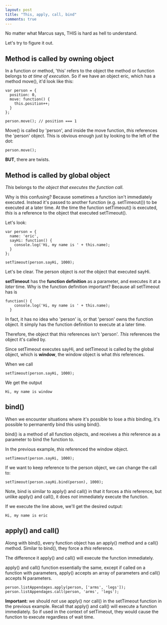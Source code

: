 ```yaml
---
layout: post
title: "This, apply, call, bind"
comments: true
---
```

No matter what Marcus says, THIS is hard as hell to understand.

Let's try to figure it out.

## Method is called by owning object

In a function or method, 'this' refers to the object the method or function belongs to *at time of execution*. So if we have an object eric, which has a method move(), it'd look like this:

```
var person = {
  position: 0,
  move: function() {
    this.position++;
  }
};

person.move(); // position === 1
```

Move() is called by 'person', and inside the move function, *this* references the 'person' object. This is obvious enough just by looking to the left of the dot:
```
person.move();
```

**BUT**, there are twists. 

## Method is called by global object

*This* belongs to *the object that executes the function call*. 

Why is this confusing? Because sometimes a function isn't immediately executed. Instead it's passed to another function (e.g. setTimeout()) to be executed at a later time. At the time the function setTimeout() is executed, *this* is a reference to the object that executed setTimeout().

Let's look:
```
var person = {
  name: 'eric',
  sayHi: function() {
    console.log('Hi, my name is ' + this.name);
  }
};

setTimeout(person.sayHi, 1000);
```

Let's be clear. The person object is *not* the object that executed sayHi. 

**setTimeout** has the **function definition** as a parameter, and executes it at a *later* time. Why is the function definition important? Because all setTimeout has is

```
function() {
    console.log('Hi, my name is ' + this.name);
  }
```

In fact, it has no idea who 'person' is, or that 'person' owns the function object. It simply has the function definition to execute at a later time.

Therefore, the object that *this* references isn't 'person'. *This* references the object it's called by. 

Since setTimeout executes sayHi, and setTimeout is called by the global object, which is **window**, the window object is what *this* references. 

When we call

```
setTimeout(person.sayHi, 1000);
```

We get the output
```
Hi, my name is window
```

## bind()

When we encounter situations where it's possible to lose a *this* binding, it's possible to permanently bind this using bind(). 

bind() is a method of all function objects, and receives a *this* reference as a parameter to bind the function to.

In the previous example, *this* referenced the window object.

```
setTimeout(person.sayHi, 1000);
```

If we want to keep reference to the person object, we can change the call to:

```
setTimeout(person.sayHi.bind(person), 1000);
```

Note, bind is similar to apply() and call() in that it forces a *this* reference, but unlike apply() and call(), it does *not* immediately execute the function.

If we execute the line above, we'll get the desired output:

```
Hi, my name is eric
```

## apply() and call()

Along with bind(), every function object has an apply() method and a call() method. Similar to bind(), they force a *this* reference.

The difference it apply() and call() will execute the function immediately.

apply() and call() function essentially the same, except if called on a function with parameters, apply() accepts an array of parameters and call() accepts N parameters.

```
person.listAppendages.apply(person, ['arms', 'legs']);
person.listAppendages.call(person, 'arms', 'legs');

```

**Important:** we should *not* use apply() nor call() in the setTimeout function in the previous example. Recall that apply() and call() will execute a function immediately. So if used in the context of setTimeout, they would cause the function to execute regardless of wait time.
